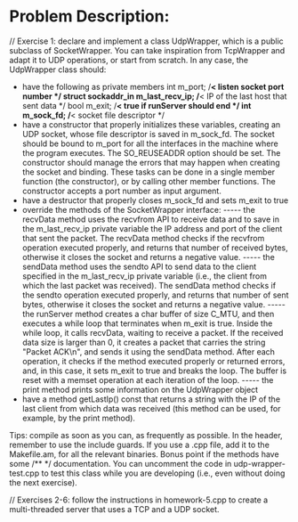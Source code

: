 # Problem Description:

// Exercise 1: declare and implement a class UdpWrapper, which is a public subclass of SocketWrapper. You can take inspiration from TcpWrapper and adapt it to UDP operations, or start from scratch. In any case, the UdpWrapper class should:
- have the following as private members
  int m_port; /**< listen socket port number */
  struct sockaddr_in m_last_recv_ip; /**< IP of the last host that sent data */
  bool m_exit; /**< true if runServer should end */
  int m_sock_fd; /**< socket file descriptor */
- have a constructor that properly initializes these variables, creating an UDP socket, whose file descriptor is saved in m_sock_fd. The socket should be bound to m_port for all the interfaces in the machine where the program executes. The SO_REUSEADDR option should be set. The constructor should manage the errors that may happen when creating the socket and binding. These tasks can be done in a single member function (the constructor), or by calling other member functions. The constructor accepts a port number as input argument.
- have a destructor that properly closes m_sock_fd and sets m_exit to true
- override the methods of the SocketWrapper interface:
----- the recvData method uses the recvfrom API to receive data and to save in the m_last_recv_ip private variable the IP address and port of the client that sent the packet. The recvData method checks if the recvfrom operation executed properly, and returns that number of received bytes, otherwise it closes the socket and returns a negative value.
----- the sendData method uses the sendto API to send data to the client specified in the m_last_recv_ip private variable (i.e., the client from which the last packet was received). The sendData method checks if the sendto operation executed properly, and returns that number of sent bytes, otherwise it closes the socket and returns a negative value.
----- the runServer method creates a char buffer of size C_MTU, and then executes a while loop that terminates when m_exit is true. Inside the while loop, it calls recvData, waiting to receive a packet. If the received data size is larger than 0, it creates a packet that carries the string "Packet ACK\n", and sends it using the sendData method. After each operation, it checks if the method executed properly or returned errors, and, in this case, it sets m_exit to true and breaks the loop. The buffer is reset with a memset operation at each iteration of the loop.
----- the print method prints some information on the UdpWrapper object
- have a method getLastIp() const that returns a string with the IP of the last client from which data was received (this method can be used, for example, by the print method).

Tips: compile as soon as you can, as frequently as possible. In the header, remember to use the include guards. If you use a .cpp file, add it to the Makefile.am, for all the relevant binaries. Bonus point if the methods have some /** */ documentation.
You can uncomment the code in udp-wrapper-test.cpp to test this class while you are developing (i.e., even without doing the next exercise).


// Exercises 2-6: follow the instructions in homework-5.cpp to create a multi-threaded server that uses a TCP and a UDP socket.